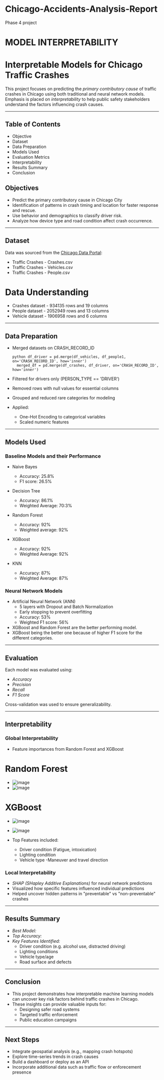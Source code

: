 # Chicago-Accidents-Analysis-Report
Phase 4 project
# MODEL INTERPRETABILITY

# Interpretable Models for Chicago Traffic Crashes

This project focuses on predicting the *primary contributory cause* of traffic crashes in Chicago using both traditional and neural network models. Emphasis is placed on *interpretability* to help public safety stakeholders understand the factors influencing crash causes.

---
## Table of Contents

* Objective
* Dataset
* Data Preparation
* Models Used
* Evaluation Metrics
* Interpretability
* Results Summary
* Conclusion

## Objectives
* Predict the primary contributory cause in Chicago City
* Identification of patterns in crash timing and location for faster response and rescue.
* Use behavior and demographics to classify driver risk.
* Analyze how device type and road condition affect crash occurrence.

---

## Dataset

Data was sourced from the [Chicago Data Portal](https://data.cityofchicago.org/):
- Traffic Crashes - Crashes.csv
- Traffic Crashes - Vehicles.csv
- Traffic Crashes - People.csv
  
# Data Understanding
- Crashes dataset - 934135 rows and 19 columns
- People dataset - 2052949 rows and 13 columns
- Vehicle dataset - 1906958 rows and 6 columns

---

## Data Preparation

- Merged datasets on CRASH_RECORD_ID
  <pre><code>python df_driver = pd.merge(df_vehicles, df_people1, on='CRASH_RECORD_ID', how='inner') 
    merged_df = pd.merge(df_crashes, df_driver, on='CRASH_RECORD_ID', how='inner')  </code></pre>
  
- Filtered for drivers only (PERSON_TYPE == 'DRIVER')
- Removed rows with null values for essential columns
- Grouped and reduced rare categories for modeling
- Applied:
     - One-Hot Encoding to categorical variables
     - Scaled numeric features

---

## Models Used

### Baseline Models and their Performance
- Naive Bayes
  - Accuracy: 25.8%     
  - F1 score: 26.5% 

- Decision Tree
   - Accuracy: 86.1%
   - Weighted Average: 70:3%
- Random Forest
   - Accuracy: 92%
   - Weighted average: 92%
- XGBoost
   - Accuracy: 92%
   - Weighted Average: 92%
- KNN
   - Accuracy: 87%
   - Weighted Average: 87%
  
### Neural Network Models
- Artificial Neural Network (ANN)
  - 5 layers with Dropout and Batch Normalization
  - Early stopping to prevent overfitting
  - Accuracy: 53%
  - Weighted F1 score: 56%
- XGBoost and Random Forest are  the better performing model.
- XGBoost being the better one because of higher F1 score for the different categories.

---

## Evaluation

Each model was evaluated using:
- *Accuracy*
- *Precision*
- *Recall*
- *F1 Score*

Cross-validation was used to ensure generalizability.

---

## Interpretability

### Global Interpretability
- Feature importances from Random Forest and XGBoost
  
# Random Forest 
- ![image](https://github.com/user-attachments/assets/cda84dbf-880f-4ec1-9caf-c42b00abe755)
- ![image](https://github.com/user-attachments/assets/5e1e9634-c867-4678-8be2-bf102fedd4f5)
  
# XGBoost
 - ![image](https://github.com/user-attachments/assets/7b9daef9-3718-431e-8d9d-9e16897f8f2a)
 - ![image](https://github.com/user-attachments/assets/65e4be63-f004-4c58-94b2-28fe42335dfb)
   
- Top Features included:
  - Driver condition (Fatigue, intoxication)
  - Lighting condition
  - Vehicle type
  -Maneuver and travel direction

### Local Interpretability
- *SHAP (SHapley Additive Explanations)* for neural network predictions
- Visualized how specific features influenced individual predictions
- Helped uncover hidden patterns in "preventable" vs "non-preventable" crashes
  
---

## Results Summary

- *Best Model:* 
- *Top Accuracy:* 
- *Key Features Identified:*
  - Driver condition (e.g. alcohol use, distracted driving)
  - Lighting conditions
  - Vehicle type/age
  - Road surface and defects
---

## Conclusion

- This project demonstrates how interpretable machine learning models can uncover key risk factors behind traffic crashes in Chicago.
- These insights can provide valuable inputs for:
  - Designing safer road systems
  - Targeted traffic enforcement
  - Public education campaigns

---

## Next Steps

- Integrate geospatial analysis (e.g., mapping crash hotspots)
- Explore time-series trends in crash causes
- Build a dashboard or deploy as an API
- Incorporate additional data such as traffic flow or enforecement presence
